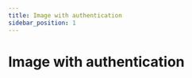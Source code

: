 ```yaml
---
title: Image with authentication
sidebar_position: 1
---
```


# Image with authentication

<!-- Add content here -->